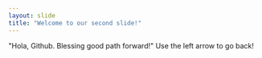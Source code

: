 ```yaml
---
layout: slide
title: "Welcome to our second slide!"
---
```

"Hola, Github. Blessing good path forward!"
Use the left arrow to go back!
